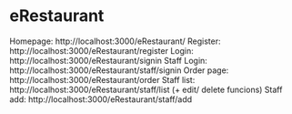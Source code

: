 # eRestaurant

Homepage: http://localhost:3000/eRestaurant/
Register: http://localhost:3000/eRestaurant/register
Login: http://localhost:3000/eRestaurant/signin
Staff Login: http://localhost:3000/eRestaurant/staff/signin
Order page: http://localhost:3000/eRestaurant/order
Staff list: http://localhost:3000/eRestaurant/staff/list (+ edit/ delete funcions)
Staff add: http://localhost:3000/eRestaurant/staff/add
